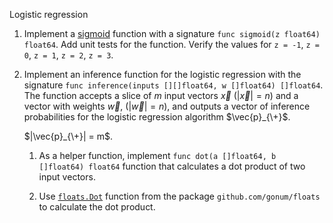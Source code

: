 Logistic regression

1. Implement a [sigmoid](https://en.wikipedia.org/wiki/Sigmoid_function) function with a signature `func sigmoid(z float64) float64`.
   Add unit tests for the function. Verify the values for `z = -1`, `z = 0`, `z = 1`, `z = 2`, `z = 3`.

2. Implement an inference function for the logistic regression with the signature `func inference(inputs [][]float64, w []float64) []float64`.
   The function accepts a slice of $m$ input vectors $\vec{x}$ ($|\vec{x}| = n$) and a vector with weights $\vec{w}$, ($|\vec{w}| = n$),
   and outputs a vector of inference probabilities for the logistic regression algorithm $\vec{p}_{\+}$.

   $|\vec{p}_{\+}| = m$.

   1. As a helper function, implement `func dot(a []float64, b []float64) float64` function that calculates a dot product of two input vectors.
  
   2. Use [`floats.Dot`](https://pkg.go.dev/gonum.org/v1/gonum/floats#Dot) function from the package `github.com/gonum/floats` to calculate the dot product.
